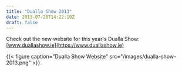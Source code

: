 ```yaml
---
title: "Dualla Show 2013"
date: 2013-07-26T14:22:10Z
draft: false
---
```


Check out the new website for this year's Dualla Show: [www.duallashow.ie](https://www.duallashow.ie)

{{< figure caption="Dualla Show Website" src="/images/dualla-show-2013.png" >}}

